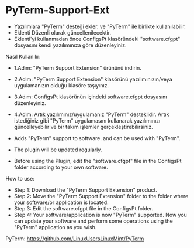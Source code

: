 # PyTerm-Support-Ext

* Yazılımlara "PyTerm" desteği ekler. ve "PyTerm" ile birlikte kullanılabilir.
* Eklenti Düzenli olarak güncellenilecektir.
* Eklenti'yi kullanmadan önce ConfigsPt klasöründeki "software.cfgpt" dosyasını kendi yazılımınıza göre düzenleyiniz.

Nasıl Kullanılır:

* 1.Adım: "PyTerm Support Extension" ürününü indirin.
* 2.Adım: "PyTerm Support Extension" klasörünü yazılımınızın/veya uygulamanızın olduğu klasöre taşıyınız.
* 3.Adım: ConfigsPt klasörünün içindeki software.cfgpt dosyasını düzenleyiniz.
* 4.Adım: Artık yazılımınız/uygulamanız "PyTerm" desteklidir. Artık istediğiniz gibi "PyTerm" uygulamasını kullanarak yazılımınızı güncelleyebilir ve bir takım işlemler gerçekleştirebilirsiniz.

* Adds "PyTerm" support to software. and can be used with "PyTerm".
* The plugin will be updated regularly.
* Before using the Plugin, edit the "software.cfgpt" file in the ConfigsPt folder according to your own software.

How to use:

* Step 1: Download the "PyTerm Support Extension" product.
* Step 2: Move the "PyTerm Support Extension" folder to the folder where your software/or application is located.
* Step 3: Edit the software.cfgpt file in the ConfigsPt folder.
* Step 4: Your software/application is now "PyTerm" supported. Now you can update your software and perform some operations using the "PyTerm" application as you wish.

PyTerm: https://github.com/LinuxUsersLinuxMint/PyTerm
